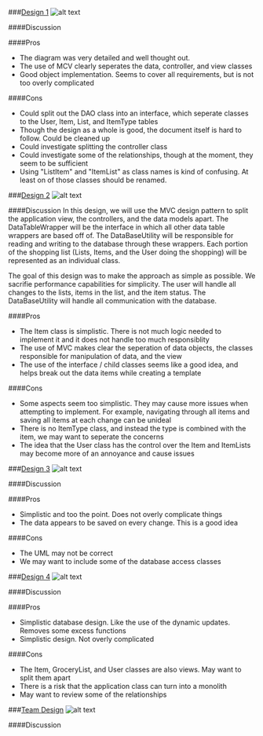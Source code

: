 ###[Design 1](https://github.gatech.edu/gt-omscs-se-2016fall/6300Fall16Team47/blob/master/Design-Individual/dbansch3/design.pdf)
![alt text](https://github.gatech.edu/gt-omscs-se-2016fall/6300Fall16Team47/blob/master/Images/daniel.png "Design 1")

####Discussion

####Pros
- The diagram was very detailed and well thought out. 
- The use of MCV clearly seperates the data, controller, and view classes
- Good object implementation. Seems to cover all requirements, but is not too overly complicated

####Cons 
- Could split out the DAO class into an interface, which seperate classes to the User, Item, List, and ItemType tables
- Though the design as a whole is good, the document itself is hard to follow. Could be cleaned up
- Could investigate splitting the controller class
- Could investigate some of the relationships, though at the moment, they seem to be sufficient
- Using "ListItem" and "ItemList" as class names is kind of confusing.  At least on of those classes should be renamed.

###[Design 2](https://github.gatech.edu/gt-omscs-se-2016fall/6300Fall16Team47/blob/master/Design-Individual/jbuoni3/design.pdf)
![alt text](https://github.gatech.edu/gt-omscs-se-2016fall/6300Fall16Team47/blob/master/Images/jason.png "Design 2")
 
####Discussion
In this design, we will use the MVC design pattern to split the application view, the controllers, and the data models apart. 
The DataTableWrapper will be the interface in which all other data table wrappers are based off of. The DataBaseUtility will
be responsible for reading and writing to the database through these wrappers. Each portion of the shopping list (Lists, Items,
and the User doing the shopping) will be represented as an individual class. 

The goal of this design was to make the approach as simple as possible. We sacrifie performance capabilities for simplicity.
The user will handle all changes to the lists, items in the list, and the item status. The DataBaseUtility will handle all 
communication with the database.

####Pros
- The Item class is simplistic. There is not much logic needed to implement it and it does not handle too much responsiblity
- The use of MVC makes clear the seperation of data objects, the classes responsible for manipulation of data, and the view
- The use of the interface / child classes seems like a good idea, and helps break out the data items while creating a template

####Cons 
- Some aspects seem too simplistic. They may cause more issues when attempting to implement. For example, navigating through
all items and saving all items at each change can be unideal
- There is no ItemType class, and instead the type is combined with the item, we may want to seperate the concerns
- The idea that the User class has the control over the Item and ItemLists may become more of an annoyance and cause issues

###[Design 3](https://github.gatech.edu/gt-omscs-se-2016fall/6300Fall16Team47/blob/master/Design-Individual/tlvh3/design.pdf)
![alt text](https://github.gatech.edu/gt-omscs-se-2016fall/6300Fall16Team47/blob/master/Images/thomas.png "Design 3")
 
####Discussion

####Pros
- Simplistic and too the point. Does not overly complicate things
- The data appears to be saved on every change. This is a good idea

####Cons 
- The UML may not be correct
- We may want to include some of the database access classes

###[Design 4](https://github.gatech.edu/gt-omscs-se-2016fall/6300Fall16Team47/blob/master/Design-Individual/zmyrick3/design.pdf)
![alt text](https://github.gatech.edu/gt-omscs-se-2016fall/6300Fall16Team47/blob/master/Images/zach.png "Design 4")

####Discussion

####Pros
- Simplistic database design. Like the use of the dynamic updates. Removes some excess functions
- Simplistic design. Not overly complicated

####Cons 
- The Item, GroceryList, and User classes are also views. May want to split them apart
- There is a risk that the application class can turn into a monolith
- May want to review some of the relationships

###[Team Design](https://github.gatech.edu/gt-omscs-se-2016fall/6300Fall16Team47/blob/master/Design-Individual/dbansch3/design.pdf)
![alt text](https://github.gatech.edu/gt-omscs-se-2016fall/6300Fall16Team47/blob/master/Images/daniel.png "Team Design")

####Discussion

